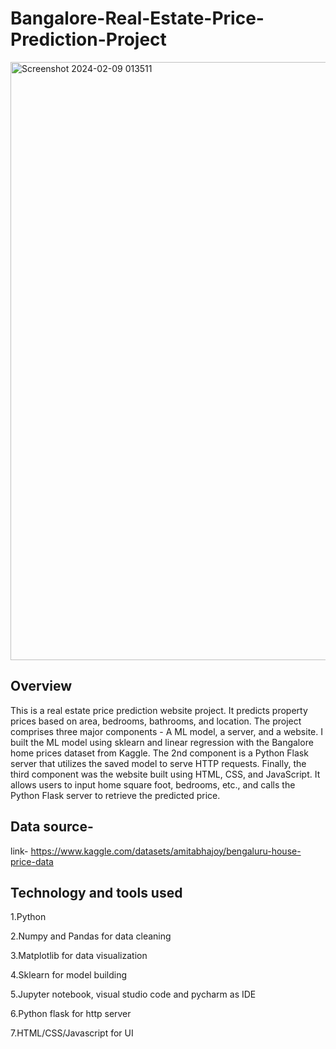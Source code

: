 
# Bangalore-Real-Estate-Price-Prediction-Project



<img width="957" alt="Screenshot 2024-02-09 013511" src="https://github.com/Rima-tech/Banglore_Home_Price_Prediction_Project/assets/56336493/c267543b-11c7-465e-9ac0-a0f88002df9d">

## Overview
This is a real estate price prediction website project. It predicts property prices based on area, bedrooms, bathrooms, and location. The project comprises three major components - A ML model, a server, and a website. I built the  ML model using sklearn and linear regression with the Bangalore home prices dataset from Kaggle. The 2nd component is a Python Flask server that utilizes the saved model to serve HTTP requests. Finally, the third component was the website built using HTML, CSS, and JavaScript. It allows users to input home square foot, bedrooms, etc., and calls the Python Flask server to retrieve the predicted price.

## Data source-
link- https://www.kaggle.com/datasets/amitabhajoy/bengaluru-house-price-data

## Technology and tools  used
1.Python

2.Numpy and Pandas for data cleaning

3.Matplotlib for data visualization

4.Sklearn for model building

5.Jupyter notebook, visual studio code and pycharm as IDE

6.Python flask for http server

7.HTML/CSS/Javascript for UI
